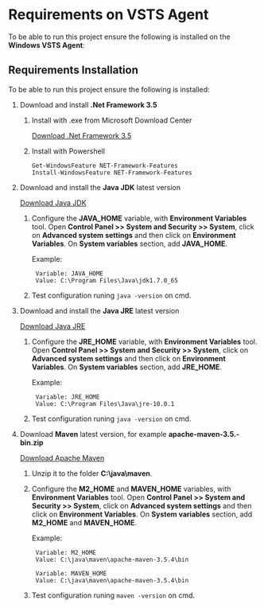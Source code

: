 # Requirements on VSTS Agent

To be able to run this project ensure the following is installed on the **Windows VSTS Agent**:

## Requirements Installation

To be able to run this project ensure the following is installed:

1. Download and install **.Net Framework 3.5** 
    
    1. Install with .exe from Microsoft Download Center 
        
        [Download .Net Framework 3.5](https://www.microsoft.com/en-us/download/details.aspx?id=21)
        
    2. Install with Powershell
        ```
        Get-WindowsFeature NET-Framework-Features
        Install-WindowsFeature NET-Framework-Features
        ```

2. Download and install the **Java JDK** latest version
   
   [Download Java JDK](http://www.oracle.com/technetwork/java/javase/downloads/index.html)
    
    1. Configure the **JAVA_HOME** variable, with **Environment Variables** tool.
    Open **Control Panel >> System and Security >> System**, click on **Advanced system settings** and then click on **Environment Variables**. On **System variables** section, add **JAVA_HOME**.

        Example:

            Variable: JAVA_HOME
            Value: C:\Program Files\Java\jdk1.7.0_65 

    2. Test configuration runing `java -version` on cmd.

3. Download and install the **Java JRE** latest version

    [Download Java JRE](http://www.oracle.com/technetwork/java/javase/downloads/index.html)
    
    1. Configure the **JRE_HOME** variable, with **Environment Variables** tool.
    Open **Control Panel >> System and Security >> System**, click on **Advanced system settings** and then click on **Environment Variables**. On **System variables** section, add **JRE_HOME**.

        Example:

            Variable: JRE_HOME
            Value: C:\Program Files\Java\jre-10.0.1

    2. Test configuration runing `java -version` on cmd.

4. Download **Maven** latest version, for example **apache-maven-3.5.-bin.zip**

    [Download Apache Maven](http://maven.apache.org/download.cgi)

    1. Unzip it to the folder **C:\java\maven**.

    2. Configure the **M2_HOME** and **MAVEN_HOME** variables, with **Environment Variables** tool.
    Open **Control Panel >> System and Security >> System**, click on **Advanced system settings** and then click on **Environment Variables**. On **System variables** section, add **M2_HOME** and **MAVEN_HOME**.

        Example:

            Variable: M2_HOME
            Value: C:\java\maven\apache-maven-3.5.4\bin

            Variable: MAVEN_HOME
            Value: C:\java\maven\apache-maven-3.5.4\bin

    3. Test configuration runing `maven -version` on cmd.
